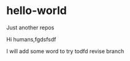 # hello-world
Just another repos

Hi humans,fgdsfsdf

I will add some word to try todfd revise branch
